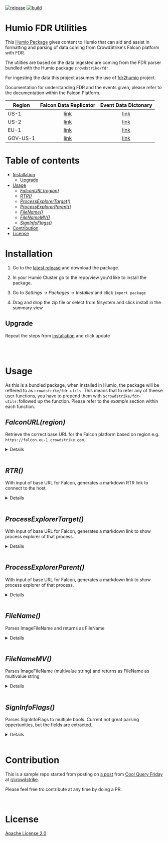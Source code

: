 [![release](https://github.com/kra-ts/humio-fdr-utils/actions/workflows/release.yml/badge.svg)](https://github.com/kra-ts/humio-fdr-utils/actions/workflows/release.yml)
[![build](https://github.com/kra-ts/humio-fdr-utils/actions/workflows/build.yml/badge.svg)](https://github.com/kra-ts/humio-fdr-utils/actions/workflows/build.yml)


# Humio FDR Utilities

This [Humio Package](https://docs.humio.com/docs/packages/)  gives content to Humio that can aid and assist in formatting and parsing of data coming from CrowdStrike's Falcon platform with FDR.

The utiities are based on the data ingested are coming from the FDR parser bundled with the Humio package `crowdstrike/fdr`.

For ingesting the data this project assumes the use of [fdr2humio](https://github.com/humio/fdr2humio) project.

Documentation for understanding FDR and the events given, please refer to the documentation within the Falcon Platform.

| Region   |                                  Falcon Data Replicator                                  |                                   Event Data Dictonary                                    |
|----------|:----------------------------------------------------------------------------------------:|:-----------------------------------------------------------------------------------------:|
| US-1     |      [link](https://falcon.crowdstrike.com/documentation/9/falcon-data-replicator)       |      [link](https://falcon.crowdstrike.com/documentation/26/events-data-dictionary)       |
| US-2     |    [link](https://falcon.us-2.crowdstrike.com/documentation/9/falcon-data-replicator)    |    [link](https://falcon.us-2.crowdstrike.com/documentation/26/events-data-dictionary)    |
| EU-1     |    [link](https://falcon.eu-1.crowdstrike.com/documentation/9/falcon-data-replicator)    |    [link](https://falcon.eu-1.crowdstrike.com/documentation/26/events-data-dictionary)    |
| GOV-US-1 | [link](https://falcon.laggar.gcw.crowdstrike.com/documentation/9/falcon-data-replicator) | [link](https://falcon.laggar.gcw.crowdstrike.com/documentation/26/events-data-dictionary) |

# Table of contents

* [Installation](#installation)
  * [Upgrade](#upgrade)
* [Usage](#usage)
  * [<em>FalconURL(region)</em>](#falconurlregion)
  * [<em>RTR()</em>](#rtr)
  * [<em>ProcessExplorerTarget()</em>](#processexplorertarget)
  * [<em>ProcessExplorerParent()</em>](#processexplorerparent)
  * [<em>FileName()</em>](#filename)
  * [<em>FileNameMV()</em>](#filenamemv)
  * [<em>SignInfoFlags()</em>](#signinfoflags)
* [Contribution](#contribution)
* [License](#license)

# Installation

1. Go to the [latest release](https://github.com/kra-ts/humio-fdr-utils/releases/latest) and download the package.

2. In your Humio Cluster go to the repo/view you'd like to install the package.

3. Go to _Settings -> Packages -> Installed_ and click `import package` 

4. Drag and drop the zip file or select from filsystem and click install in the summary view

## Upgrade

Repeat the steps from [Installation](#installation) and click update

<br /><br />

# Usage

As this is a bundled package, when installed in Humio, the package will be reffered to as `crowdstrike/fdr-utils`. This means that to refer any of theese user functions, you have to prepend them with `$crowdstrike/fdr-utils:`followed up the function. Please refer to the _example_ section within each function.

## _FalconURL(region)_

Retrieve the correct base URL for the Falcon platform based on region  e.g. `https://falcon.eu-1.crowdstrike.com`.

<details><summary>Details</summary><br />

**Parameters**:

| name     | type   | required | default | Description                                     |
| -------- | :----: | :------: | :-----: | ----------------------------------------------- |
| `region` | string | No       | `US-1`  | Regions defined `US-1` `US-2` `EU-1` `US-GOV-1` |  

<br />

**Outputs**:

| name            | return type | type   | Description                                                          |
|-----------------|-------------|--------|----------------------------------------------------------------------|
| `falcon.region` | field       | string | The region parameter in all-uppercase                                |
| `falcon.url`    | field       | string | Will return the url for the Falcon platform for the specified region |

<br />

**Example**:

```
$crowdstrike/fdr-utils:FalconURL(region=eu-1)
```

</details><br />


## _RTR()_

With input of base URL for Falcon, generates a markdown RTR link to connect to the host.

<details><summary>Details</summary><br />

**Inputs**:

| name         | input type | type   | Description                     |
|--------------|------------|--------|---------------------------------|
| `aid`        | field      | string | AID of the target agent         |
| `#cid`       | field      | string | CID of the target tenant        |
| `falcon.url` | field      | string | Base URL of the Falcon platform |

<br />

**Outputs**:

| name         | return type | type   | Description                                          |
|--------------|-------------|--------|------------------------------------------------------|
| `falcon.RTR` | field       | string | Markdown fomatted string that gives a link to do RTR |

<br />

**Example**:

```
#type="FDR" #event_simpleName != * ComputerName = * aid = *
| groupBy(["#cid", "aid"], function=selectLast(["ComputerName"]))
| $crowdstrike/fdr-utils:FalconURL(region=eu-1)
| $crowdstrike/fdr-utils:RTR()
| table([aid, ComputerName, falcon.RTR])
```

</details><br />

## _ProcessExplorerTarget()_

With input of base URL for Falcon, generates a markdown link to show process explorer of that process.

<details><summary>Details</summary><br />

**Inputs**:

| name              | input type | type   | Description                        |
|-------------------|------------|--------|------------------------------------|
| `TargetProcessId` | field      | string | TargetProcessId to create link for |
| `aid`             | field      | string | AID of the target agent            |
| `#cid`            | field      | string | CID of the target tenant           |
| `falcon.url`      | field      | string | Base URL of the Falcon platform    |

<br />

**Outputs**:

| name                             | return type | type   | Description                                               |
|----------------------------------|-------------|--------|-----------------------------------------------------------|
| `falcon.process_explorer_target` | field       | string | Markdown fomatted string linking to the target process ID |

<br />

**Example**:

```
#type="FDR" #event_simpleName=ProcessRollup2 TargetProcessId=* /admin/i (net.exe or net1.exe)
| groupBy(["#cid", "aid", "TargetProcessId"], function=selectLast(CommandLine))
| $crowdstrike/fdr-utils:FalconURL(region=eu-1)
| $crowdstrike/fdr-utils:ProcessExplorerTarget()
| drop([#cid, falcon.region, falcon.url])
```

</details><br />

## _ProcessExplorerParent()_

With input of base URL for Falcon, generates a markdown link to show process explorer of that process.

<details><summary>Details</summary><br />

 **Inputs**:

| name              | input type | type   | Description                        |
|-------------------|------------|--------|------------------------------------|
| `ParentProcessId` | field      | string | ParentProcessId to create link for |
| `aid`             | field      | string | AID of the target agent            |
| `#cid`            | field      | string | CID of the target tenant           |
| `falcon.url`      | field      | string | Base URL of the Falcon platform    |

<br />

**Outputs**:

| name                             | return type | type   | Description                                               |
|----------------------------------|-------------|--------|-----------------------------------------------------------|
| `falcon.process_explorer_parent` | field       | string | Markdown fomatted string linking to the parent process ID |

<br />

**Example**:

```
#type="FDR" #event_simpleName=ProcessRollup2 ParentProcessId=* /admin/i (net.exe or net1.exe)
| groupBy(["#cid", "aid", "ParentProcessId"], function=[collect(CommandLine, separator="\r"), count()])
| $crowdstrike/fdr-utils:FalconURL(region=eu-1)
| $crowdstrike/fdr-utils:ProcessExplorerParent()
| drop([#cid, falcon.region, falcon.url])
```

</details><br />

## _FileName()_

Parses ImageFileName and returns as FileName

<details><summary>Details</summary><br />

 **Inputs**:

| name            | input type | type   | Description                                                                                                             |
|-----------------|------------|--------|-------------------------------------------------------------------------------------------------------------------------|
| `ImageFileName` | field      | string | ImageFileName contains the path to exract FileName from, e.g.<br /> `\Device\HarddiskVolume4\Windows\System32\net1.exe` |
<br />

**Outputs**:

| name       | return type | type   | Description                                     |
|------------|-------------|--------|-------------------------------------------------|
| `FileName` | field       | string | FileName for the inputted path, e.g. `net1.exe` |

<br />

**Example**:

```
#type = FDR "#event_simpleName" = ProcessRollup2
| groupBy(["aid", "ParentProcessId"], function={$crowdstrike/fdr-utils:FileName() | collect(FileName)})
```

</details><br />

## _FileNameMV()_

Parses ImageFileName (multivalue string) and returns as FileName as multivalue string

<details><summary>Details</summary><br />

 **Inputs**:

| name            | input type | type   | Description                                                                                                                                                                |
|-----------------|------------|--------|----------------------------------------------------------------------------------------------------------------------------------------------------------------------------|
| `ImageFileName` | field      | string | ImageFileName contains the paths to exract FileNames from, e.g.<br /> `\Device\HarddiskVolume4\Windows\System32\net1.exe \Device\HarddiskVolume4\Windows\System32\net.exe` |

<br />

**Outputs**:

| name       | return type | type   | Description                                              |
|------------|-------------|--------|----------------------------------------------------------|
| `FileName` | field       | string | FileNames for the inputted path, e.g. `net1.exe net.exe` |

<br />

**Example**:

```
#type = FDR "#event_simpleName" = ProcessRollup2
| groupBy(["aid", "ParentProcessId"], function=[count(), {collect(ImageFileName)}])
| $crowdstrike/fdr-utils:FileNameMV()
| drop(ImageFileName)
```

</details><br />

## _SignInfoFlags()_

Parses SignInfoFlags to multiple bools. Current not great parsing oppertunities, but the fields are extracted.

<details><summary>Details</summary><br />

 **Inputs**:

| name            | input type | type   | Description                                                                                                                                                                |
|-----------------|------------|--------|----------------------------------------------------------------------------------------------------------------------------------------------------------------------------|
| `SignInfoFlags` | field      | string | decimal representation of hexadecimal flags for binaries, e.g. |

<br />

**Outputs**:

| name                              | return type | type | Description                                     |
|-----------------------------------|-------------|------|-------------------------------------------------|
| `falcon.sign.self_signed`         | field       | bool | SIGNATURE_FLAG_SELF_SIGNED (0x00000001)         |
| `falcon.sign.ms_signed`           | field       | bool | SIGNATURE_FLAG_MS_SIGNED (0x00000002)           |
| `falcon.sign.test_signed`         | field       | bool | SIGNATURE_FLAG_TEST_SIGNED (0x00000004)         |
| `falcon.sign.ms_cross_signed`     | field       | bool | SIGNATURE_FLAG_MS_CROSS_SIGNED (0x00000008)     |
| `falcon.sign.cat_signed`          | field       | bool | SIGNATURE_FLAG_CAT_SIGNED (0x00000010)          |
| `falcon.sign.drm_signed`          | field       | bool | SIGNATURE_FLAG_DRM_SIGNED (0x00000020)          |
| `falcon.sign.drm_test_signed`     | field       | bool | SIGNATURE_FLAG_DRM_TEST_SIGNED (0x00000040)     |
| `falcon.sign.ms_cat_signed`       | field       | bool | SIGNATURE_FLAG_MS_CAT_SIGNED (0x00000080)       |
| `falcon.sign.catalogs_reloaded`   | field       | bool | SIGNATURE_FLAG_CATALOGS_RELOADED (0x00000100)   |
| `falcon.sign.no_signature`        | field       | bool | SIGNATURE_FLAG_NO_SIGNATURE (0x00000200)        |
| `falcon.sign.invalid_sign_chain`  | field       | bool | SIGNATURE_FLAG_INVALID_SIGN_CHAIN (0x00000400)  |
| `falcon.sign.sign_hash_mismatch`  | field       | bool | SIGNATURE_FLAG_SIGN_HASH_MISMATCH (0x00000800)  |
| `falcon.sign.no_code_key_usage`   | field       | bool | SIGNATURE_FLAG_NO_CODE_KEY_USAGE (0x00001000)   |
| `falcon.sign.no_page_hashes`      | field       | bool | SIGNATURE_FLAG_NO_PAGE_HASHES (0x00002000)      |
| `falcon.sign.failed_cert_check`   | field       | bool | SIGNATURE_FLAG_FAILED_CERT_CHECK (0x00004000)   |
| `falcon.sign.no_embedded_cert`    | field       | bool | SIGNATURE_FLAG_NO_EMBEDDED_CERT (0x00008000)    |
| `falcon.sign.failed_copy_keys`    | field       | bool | SIGNATURE_FLAG_FAILED_COPY_KEYS (0x00010000)    |
| `falcon.sign.unknown_error`       | field       | bool | SIGNATURE_FLAG_UNKNOWN_ERROR (0x00020000)       |
| `falcon.sign.has_valid_signature` | field       | bool | SIGNATURE_FLAG_HAS_VALID_SIGNATURE (0x00040000) |
| `falcon.sign.embedded_signed`     | field       | bool | SIGNATURE_FLAG_EMBEDDED_SIGNED (0x00080000)     |
| `falcon.sign.3rd_party_root`      | field       | bool | SIGNATURE_FLAG_3RD_PARTY_ROOT (0x00100000)      |
| `falcon.sign.trusted_boot_root`   | field       | bool | SIGNATURE_FLAG_TRUSTED_BOOT_ROOT (0x00200000)   |
| `falcon.sign.uefi_root`           | field       | bool | SIGNATURE_FLAG_UEFI_ROOT (0x00400000)           |
| `falcon.sign.prs_win81_root`      | field       | bool | SIGNATURE_FLAG_PRS_WIN81_ROOT (0x00800000)      |
| `falcon.sign.flight_root`         | field       | bool | SIGNATURE_FLAG_FLIGHT_ROOT (0x01000000)         |
| `falcon.sign.apple_signed`        | field       | bool | SIGNATURE_FLAG_APPLE_SIGNED (0x02000000)        |
| `falcon.sign.esbcache`            | field       | bool | SIGNATURE_FLAG_ESBCACHE (0x04000000)            |
| `falcon.sign.no_cached_data`      | field       | bool | SIGNATURE_FLAG_NO_CACHED_DATA (0x08000000)      |


<br />

**Example**:

```
"#event_simpleName" = ProcessRollup2
| "System.Management.Automation.ni.dll"
| $crowdstrike/fdr-utils:FileName()
| $crowdstrike/fdr-utils:SignInfoFlags()
| falcon.sign.ms_signed = false
```

</details><br />

# Contribution

This is a sample repo started from posting on [a post](https://www.reddit.com/r/crowdstrike/comments/ry6ma0/20220107_cool_query_friday_adding_process/) from [Cool Query Friday](https://www.reddit.com/r/crowdstrike/collection/8016c539-c284-442c-9726-6bc05053d7a9/) at [r/crowdstrike](https://www.reddit.com/r/crowdstrike/).

Please feel free tro contribute at any time by doing a PR.

<br />

# License

[Apache License 2.0](/LICENSE)